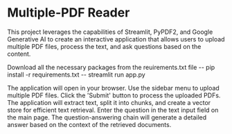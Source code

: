 # Multiple-PDF Reader

This project leverages the capabilities of Streamlit, PyPDF2, and Google Generative AI to create an interactive application that allows users to upload multiple PDF files, process the text, and ask questions based on the content.

Download all the necessary packages from the reuirements.txt file
-- pip install -r requirements.txt
-- streamlit run app.py

The application will open in your browser. Use the sidebar menu to upload multiple PDF files. Click the 'Submit' button to process the uploaded PDFs. The application will extract text, split it into chunks, and create a vector store for efficient text retrieval. Enter the question in the text input field on the main page. The question-answering chain will generate a detailed answer based on the context of the retrieved documents.
    

